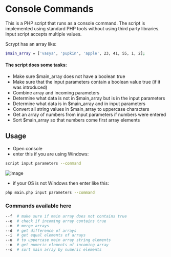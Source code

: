 # Console Commands
This is a PHP script that runs as a console command. The script is implemented using standard PHP tools without using third party libraries. Input script accepts multiple values.

Scrypt has an array like:
```bash
$main_array = ['vasya', 'pupkin', 'apple', 23, 41, 55, 1, 2];
```

#### The script does some tasks:
- Make sure $main_array does not have a boolean true
- Make sure that the input parameters contain a boolean value true (if it
was introduced)
- Combine array and incoming parameters
- Determine what data is not in $main_array but is in the input
parameters
- Determine what data is in $main_array and in input parameters
- Convert all string values ​​in $main_array to uppercase characters
- Get an array of numbers from input parameters if numbers were entered
- Sort $main_array so that numbers come first
array elements


## Usage

- Open console
- enter this if you are using Windows:
```bash
script input parameters --command
```
![image](https://user-images.githubusercontent.com/45182546/157296334-90cca0f1-4695-4418-b7ef-6976e640499e.png)

- if your OS is not Windows then enter like this:
```bash
php main.php input parameters --command
```

### Commands available here
```bash
--f  # make sure if main array does not contains true       
--e  # check if incoming array contains true
--m  # merge arrays         
--d  # get difference of arrays
--i  # get equal elements of arrays
--u  # to uppercase main array string elements
--n  # get numeric elements of incoming array      
--s  # sort main array by numeric elements
```
